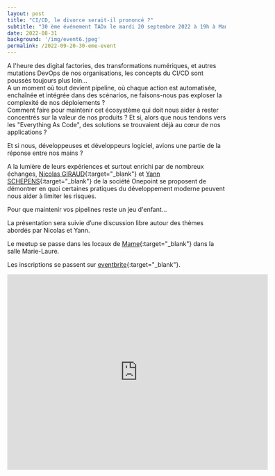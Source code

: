 ```yaml
---
layout: post
title: "CI/CD, le divorce serait-il prononcé ?"
subtitle: "30 ème événement TADx le mardi 20 septembre 2022 à 19h à Mame (Tours, 37)"
date: 2022-08-31
background: '/img/event6.jpeg'
permalink: /2022-09-20-30-eme-event
---
```


A l'heure des digital factories, des transformations numériques, et autres mutations DevOps de nos organisations, les concepts du CI/CD sont poussés toujours plus loin...  
A un moment où tout devient pipeline, où chaque action est automatisée, enchaînée et intégrée dans des scénarios, ne faisons-nous pas exploser la complexité de nos déploiements ?  
Comment faire pour maintenir cet écosystème qui doit nous aider à rester concentrés sur la valeur de nos produits ?
Et si, alors que nous tendons vers les "Everything As Code", des solutions se trouvaient déjà au cœur de nos applications ?

Et si nous, développeuses et développeurs logiciel, avions une partie de la réponse entre nos mains ?  

A la lumière de leurs expériences et surtout enrichi par de nombreux échanges, [Nicolas GIRAUD](https://www.linkedin.com/in/nicolas-giraud-17a44383/){:target="_blank"} et [Yann SCHEPENS](https://www.linkedin.com/in/yann-schepens-a279871a/){:target="_blank"} de la société Onepoint se proposent de démontrer en quoi certaines pratiques du développement moderne peuvent nous aider à limiter les risques.  

Pour que maintenir vos pipelines reste un jeu d'enfant...

La présentation sera suivie d’une discussion libre autour des thèmes abordés par Nicolas et Yann.

Le meetup se passe dans les locaux de [Mame](https://mame-tours.com/){:target="_blank"} dans la salle Marie-Laure.

Les inscriptions se passent sur [eventbrite](https://www.eventbrite.fr/e/billets-tadx-cicd-le-divorce-serait-il-prononce-411104794507){:target="_blank"}.

<iframe src="https://www.google.com/maps/embed?pb=!1m14!1m8!1m3!1d5401.937664338934!2d0.668619!3d47.393041!3m2!1i1024!2i768!4f13.1!3m3!1m2!1s0x0%3A0xf59dd58d55f79b77!2sMAME!5e0!3m2!1sfr!2sfr!4v1572774528763!5m2!1sfr!2sfr" width="600" height="450" frameborder="0" style="border:0;" allowfullscreen=""></iframe>
